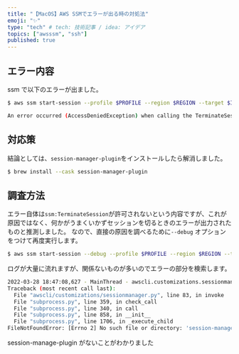 ```yaml
---
title: "【MacOS】AWS SSMでエラーが出る時の対処法"
emoji: "✨"
type: "tech" # tech: 技術記事 / idea: アイデア
topics: ["awsssm", "ssh"]
published: true
---
```


## エラー内容

ssm で以下のエラーが出ました。

```sh
$ aws ssm start-session --profile $PROFILE --region $REGION --target $INSTANCE_ID

An error occurred (AccessDeniedException) when calling the TerminateSession operation: User: arn:aws:sts::000000000000:assumed-role/AWSReservedSSO_xxxxxxxxxxx/ooooooo@mmmmm.com is not authorized to perform: ssm:TerminateSession on resource: arn:aws:sts::000000000000:assumed-role/AWSReservedSSO_xxxxxxxxxxx/ooooooo@mmmmm.com-xxxxxxxxxxxxxxxxx because no identity-based policy allows the ssm:TerminateSession action
```

## 対応策

結論としては、`session-manager-plugin`をインストールしたら解消しました。

```sh
$ brew install --cask session-manager-plugin
```

## 調査方法

エラー自体は`ssm:TerminateSession`が許可されないという内容ですが、これが原因ではなく、何かがうまくいかずセッションを切るときのエラーが出力されたものと推測しました。
なので、直接の原因を調べるために`--debug` オプションをつけて再度実行します。

```sh
$ aws ssm start-session --debug --profile $PROFILE --region $REGION --target $INSTANCE_ID
```

ログが大量に流れますが、関係ないものが多いのでエラーの部分を検索します。

```sh
2022-03-28 18:47:08,627 - MainThread - awscli.customizations.sessionmanager - DEBUG - SessionManagerPlugin is not present
Traceback (most recent call last):
  File "awscli/customizations/sessionmanager.py", line 83, in invoke
  File "subprocess.py", line 359, in check_call
  File "subprocess.py", line 340, in call
  File "subprocess.py", line 858, in __init__
  File "subprocess.py", line 1706, in _execute_child
FileNotFoundError: [Errno 2] No such file or directory: 'session-manager-plugin'
```

session-manage-plugin がないことがわかりました
